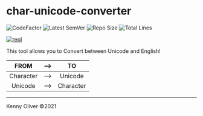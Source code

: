 # char-unicode-converter

![CodeFactor](https://www.codefactor.io/repository/github/KennyOliver/char-unicode-converter/badge?style=for-the-badge)
![Latest SemVer](https://img.shields.io/github/v/tag/KennyOliver/char-unicode-converter?label=version&sort=semver&style=for-the-badge)
![Repo Size](https://img.shields.io/github/repo-size/KennyOliver/char-unicode-converter?style=for-the-badge)
![Total Lines](https://img.shields.io/tokei/lines/github/KennyOliver/char-unicode-converter?style=for-the-badge)

[![repl](https://repl.it/badge/github/KennyOliver/char-unicode-converter)](https://repl.it/@KennyOliver/char-unicode-converter)

This tool allows you to Convert between Unicode and English!

| FROM | --> | TO |
| :--: | :-: | :-: |
| Character | --> | Unicode |
| Unicode | --> | Character |

---
Kenny Oliver ©2021
